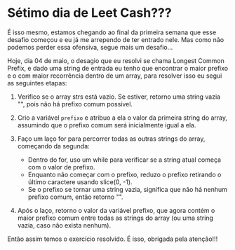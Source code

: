 # Sétimo dia de Leet Cash???

É isso mesmo, estamos chegando ao final da primeira semana que esse desafio começou e eu já me arrependo de ter entrado nele. Mas como não podemos perder essa ofensiva, segue mais um desafio...

Hoje, dia 04 de maio, o desagio que eu resolvi se chama Longest Common Prefix, e dado uma string de entrada eu tenho que encontrar o maior prefixo e o com maior recorrência dentro de um array, para resolver isso eu segui as seguintes etapas:

1. Verifico se o array strs está vazio. Se estiver, retorno uma string vazia "", pois não há prefixo comum possível.

2. Crio a variável ``prefixo`` e atribuo a ela o valor da primeira string do array, assumindo que o prefixo comum será inicialmente igual a ela.

3. Faço um laço for para percorrer todas as outras strings do array, começando da segunda:

    - Dentro do for, uso um while para verificar se a string atual começa com o valor de prefixo.
    - Enquanto não começar com o prefixo, reduzo o prefixo retirando o último caractere usando slice(0, -1).
    - Se o prefixo se tornar uma string vazia, significa que não há nenhum prefixo comum, então retorno "".

4. Após o laço, retorno o valor da variável prefixo, que agora contém o maior prefixo comum entre todas as strings do array (ou uma string vazia, caso não exista nenhum).

Então assim temos o exercício resolvido. É isso, obrigada pela atenção!!!